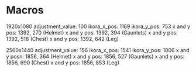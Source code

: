 # Macros
1920x1080
adjustment_value: 100
ikora_x_pos: 1169
ikora_y_pos: 753
x and y pos: 1392, 270 (Helmet)
x and y pos: 1392, 394 (Gaunlets)
x and y pos: 1392, 518 (Chest)
x and y pos: 1392, 642 (Leg)

2560x1440
adjustment_value: 156
ikora_x_pos: 1541
ikora_y_pos: 1006
x and y posn: 1856, 364 (Helmet)
x and y pos: 1856, 527 (Gaunlets)
x and y pos: 1856, 690 (Chest)
x and y pos: 1856, 853 (Leg)

